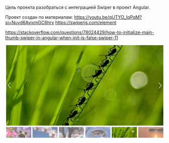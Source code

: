 Цель проекта разобраться с интеграцией Swiper в проект Angular.

Проект создан по материалам:
https://youtu.be/qUTYO_IqPqM?si=Nuyd6AvjxmGC6hrv
https://swiperjs.com/element

https://stackoverflow.com/questions/78024429/how-to-initialize-main-thumb-swiper-in-angular-when-init-is-false-swiper-11

![Alt text](image.jpg)